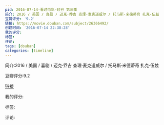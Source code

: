 ```yaml
---
pid: 2016-07-14-看过电影-硅谷 第三季
简介: 2016 / 美国 / 喜剧 / 迈克·乔吉 查理·麦克道威尔 / 托马斯·米德蒂奇 扎克·伍兹
豆瓣评分: '9.2'
链接: https://movie.douban.com/subject/26366492/
创建时间: '2016-07-14 22:38:28'
我的评分:
标签:
评论:
tags: [douban]
categories: [timeline]
---
```

简介:2016 / 美国 / 喜剧 / 迈克·乔吉 查理·麦克道威尔 / 托马斯·米德蒂奇 扎克·伍兹

豆瓣评分:9.2

[链接](https://movie.douban.com/subject/26366492/)

我的评分:

标签:

评论:

